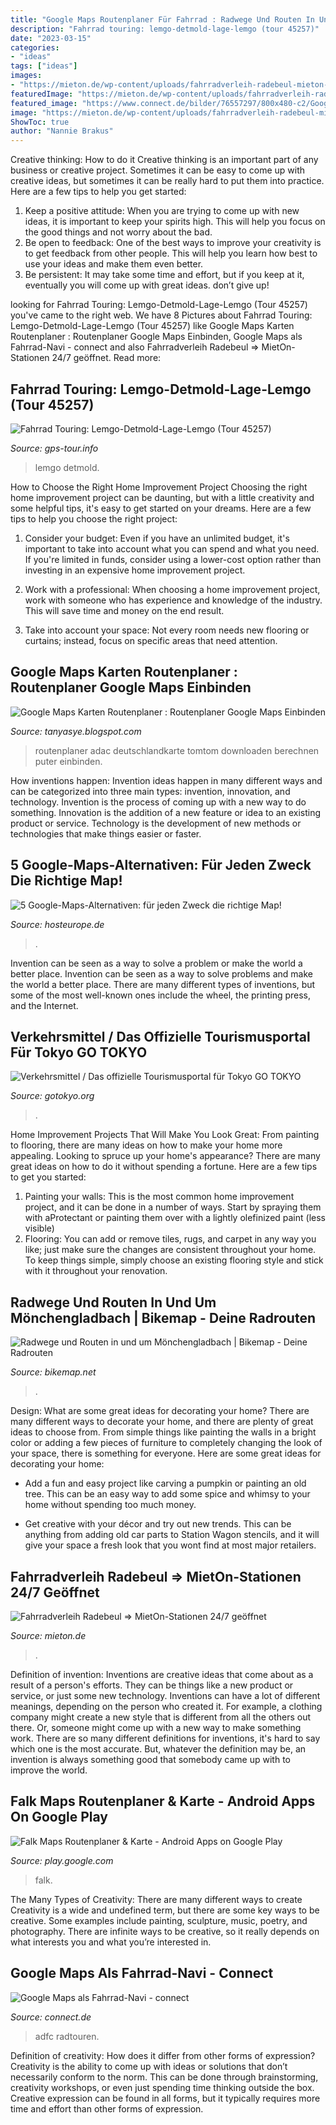 ```yaml
---
title: "Google Maps Routenplaner Für Fahrrad : Radwege Und Routen In Und Um Mönchengladbach"
description: "Fahrrad touring: lemgo-detmold-lage-lemgo (tour 45257)"
date: "2023-03-15"
categories:
- "ideas"
tags: ["ideas"]
images:
- "https://mieton.de/wp-content/uploads/fahrradverleih-radebeul-mieton-1536x672.jpg"
featuredImage: "https://mieton.de/wp-content/uploads/fahrradverleih-radebeul-mieton-1536x672.jpg"
featured_image: "https://www.connect.de/bilder/76557297/800x480-c2/Google-Maps-Radtouren-Planung.jpg"
image: "https://mieton.de/wp-content/uploads/fahrradverleih-radebeul-mieton-1536x672.jpg"
ShowToc: true
author: "Nannie Brakus"
---
```



Creative thinking: How to do it
Creative thinking is an important part of any business or creative project. Sometimes it can be easy to come up with creative ideas, but sometimes it can be really hard to put them into practice. Here are a few tips to help you get started: 
1. Keep a positive attitude: When you are trying to come up with new ideas, it is important to keep your spirits high. This will help you focus on the good things and not worry about the bad. 
2. Be open to feedback: One of the best ways to improve your creativity is to get feedback from other people. This will help you learn how best to use your ideas and make them even better. 
3. Be persistent: It may take some time and effort, but if you keep at it, eventually you will come up with great ideas. don’t give up!

	

		
looking for Fahrrad Touring: Lemgo-Detmold-Lage-Lemgo (Tour 45257) you've came to the right web. We have 8 Pictures about Fahrrad Touring: Lemgo-Detmold-Lage-Lemgo (Tour 45257) like Google Maps Karten Routenplaner : Routenplaner Google Maps Einbinden, Google Maps als Fahrrad-Navi - connect and also Fahrradverleih Radebeul ⇒ MietOn-Stationen 24/7 geöffnet. Read more:
		
    
## Fahrrad Touring: Lemgo-Detmold-Lage-Lemgo (Tour 45257)

<img loading=lazy src="https://www.gps-tour.info/redx/tools/mb_image.php/gid.8/file.y636263fa2a026411b99b09fcee1afef2f62691634f8455f69b3796840c75c816e86a20bdbccf45f89665755df8c1edba8a923274ca01eacc039ba312fbdb7edd28e19a21640918be64f25a6c14ae85773ae204636263/Lemgo-Detmold-Lage-Lemgo_2_800x600.jpg" onerror="this.onerror=null;this.src='https://tse1.mm.bing.net/th?id=OIP.5xYWSDwa2umbKGNvUdSUOwHaFj&amp;pid=15.1';" alt="Fahrrad Touring: Lemgo-Detmold-Lage-Lemgo (Tour 45257)">

_Source: gps-tour.info_

>lemgo detmold. 

	

How to Choose the Right Home Improvement Project
Choosing the right home improvement project can be daunting, but with a little creativity and some helpful tips, it's easy to get started on your dreams. Here are a few tips to help you choose the right project:
1. Consider your budget: Even if you have an unlimited budget, it's important to take into account what you can spend and what you need. If you're limited in funds, consider using a lower-cost option rather than investing in an expensive home improvement project.

2. Work with a professional: When choosing a home improvement project, work with someone who has experience and knowledge of the industry. This will save time and money on the end result.

3. Take into account your space: Not every room needs new flooring or curtains; instead, focus on specific areas that need attention.

    
## Google Maps Karten Routenplaner : Routenplaner Google Maps Einbinden

<img loading=lazy src="https://lh6.googleusercontent.com/proxy/5oPNa0CyxpmeyZSvm6DXf75O9FNA0ZRr83n_2suN81zZJwfjZITek2r-6oYIdl0zPMLLPfejE75ngZjvgNs7Tyu4FQXXu7qpeOkDWe9X5Qeg11VP7lm2RSFL0qS8gebbzOI0NVawmE8SmxGyuXvB4m6RQyrSDZd3WQ=w1200-h630-p-k-no-nu" onerror="this.onerror=null;this.src='https://tse1.mm.bing.net/th?id=OIP.KBvNSaUW4_bGWOQormDtQgHaD4&amp;pid=15.1';" alt="Google Maps Karten Routenplaner : Routenplaner Google Maps Einbinden">

_Source: tanyasye.blogspot.com_

>routenplaner adac deutschlandkarte tomtom downloaden berechnen puter einbinden. 

	

How inventions happen:
Invention ideas happen in many different ways and can be categorized into three main types: invention, innovation, and technology. Invention is the process of coming up with a new way to do something. Innovation is the addition of a new feature or idea to an existing product or service. Technology is the development of new methods or technologies that make things easier or faster.

    
## 5 Google-Maps-Alternativen: Für Jeden Zweck Die Richtige Map!

<img loading=lazy src="https://www.hosteurope.de/blog/wp-content/uploads/2018/12/Abbildung_-_HERE-WeGo-768x475.jpg" onerror="this.onerror=null;this.src='https://tse2.mm.bing.net/th?id=OIP.6I26FBm8YKbSr4SKHOZzpAHaEl&amp;pid=15.1';" alt="5 Google-Maps-Alternativen: für jeden Zweck die richtige Map!">

_Source: hosteurope.de_

>. 

	

Invention can be seen as a way to solve a problem or make the world a better place.
Invention can be seen as a way to solve problems and make the world a better place. There are many different types of inventions, but some of the most well-known ones include the wheel, the printing press, and the Internet.

    
## Verkehrsmittel / Das Offizielle Tourismusportal Für Tokyo GO TOKYO

<img loading=lazy src="https://www.gotokyo.org/shared/templates/free_europe/images/contents/de/tourists/info/access/ge_StationMap.jpg" onerror="this.onerror=null;this.src='https://tse3.mm.bing.net/th?id=OIP.RmL91zsP9k6p93wWLsE9jwHaFZ&amp;pid=15.1';" alt="Verkehrsmittel / Das offizielle Tourismusportal für Tokyo GO TOKYO">

_Source: gotokyo.org_

>. 

	

Home Improvement Projects That Will Make You Look Great: From painting to flooring, there are many ideas on how to make your home more appealing.
Looking to spruce up your home's appearance? There are many great ideas on how to do it without spending a fortune. Here are a few tips to get you started:
1. Painting your walls: This is the most common home improvement project, and it can be done in a number of ways. Start by spraying them with aProtectant or painting them over with a lightly olefinized paint (less visible) 
2. Flooring: You can add or remove tiles, rugs, and carpet in any way you like; just make sure the changes are consistent throughout your home. To keep things simple, simply choose an existing flooring style and stick with it throughout your renovation.

    
## Radwege Und Routen In Und Um Mönchengladbach | Bikemap - Deine Radrouten

<img loading=lazy src="https://media.bikemap.net/routes/268918/staticmaps/268918_400x400.jpg" onerror="this.onerror=null;this.src='https://tse1.mm.bing.net/th?id=OIP.iVkw5Y8duZ_x2up2YLwY3gAAAA&amp;pid=15.1';" alt="Radwege und Routen in und um Mönchengladbach | Bikemap - Deine Radrouten">

_Source: bikemap.net_

>. 

	

Design: What are some great ideas for decorating your home?
There are many different ways to decorate your home, and there are plenty of great ideas to choose from. From simple things like painting the walls in a bright color or adding a few pieces of furniture to completely changing the look of your space, there is something for everyone. Here are some great ideas for decorating your home: 
- Add a fun and easy project like carving a pumpkin or painting an old tree. This can be an easy way to add some spice and whimsy to your home without spending too much money. 

- Get creative with your décor and try out new trends. This can be anything from adding old car parts to Station Wagon stencils, and it will give your space a fresh look that you wont find at most major retailers.

    
## Fahrradverleih Radebeul ⇒ MietOn-Stationen 24/7 Geöffnet

<img loading=lazy src="https://mieton.de/wp-content/uploads/fahrradverleih-radebeul-mieton-1536x672.jpg" onerror="this.onerror=null;this.src='https://tse1.mm.bing.net/th?id=OIP.AtJQQMF4WUnp7nHoeAR4hAHaDP&amp;pid=15.1';" alt="Fahrradverleih Radebeul ⇒ MietOn-Stationen 24/7 geöffnet">

_Source: mieton.de_

>. 

	

Definition of invention:
Inventions are creative ideas that come about as a result of a person's efforts. They can be things like a new product or service, or just some new technology. Inventions can have a lot of different meanings, depending on the person who created it. For example, a clothing company might create a new style that is different from all the others out there. Or, someone might come up with a new way to make something work. There are so many different definitions for inventions, it's hard to say which one is the most accurate. But, whatever the definition may be, an invention is always something good that somebody came up with to improve the world.

    
## Falk Maps Routenplaner &amp; Karte - Android Apps On Google Play

<img loading=lazy src="https://lh3.ggpht.com/Z6Jor-XPTXJRbBbG2bG-4sO6mtGWqEsK1hgx0atwmrPqnzkTtkqqvrTjKknt6PGp9oHX=h900" onerror="this.onerror=null;this.src='https://tse3.mm.bing.net/th?id=OIP.1Opcp_Z9Oj2KsO81xO7TIwHaMW&amp;pid=15.1';" alt="Falk Maps Routenplaner &amp; Karte - Android Apps on Google Play">

_Source: play.google.com_

>falk. 

	

The Many Types of Creativity: There are many different ways to create
Creativity is a wide and undefined term, but there are some key ways to be creative. Some examples include painting, sculpture, music, poetry, and photography. There are infinite ways to be creative, so it really depends on what interests you and what you’re interested in.

    
## Google Maps Als Fahrrad-Navi - Connect

<img loading=lazy src="https://www.connect.de/bilder/76557297/800x480-c2/Google-Maps-Radtouren-Planung.jpg" onerror="this.onerror=null;this.src='https://tse1.mm.bing.net/th?id=OIP.xpjatoTGNBp-1UtpxpaaDQHaEc&amp;pid=15.1';" alt="Google Maps als Fahrrad-Navi - connect">

_Source: connect.de_

>adfc radtouren. 

	

Definition of creativity: How does it differ from other forms of expression?
Creativity is the ability to come up with ideas or solutions that don’t necessarily conform to the norm. This can be done through brainstorming, creativity workshops, or even just spending time thinking outside the box. Creative expression can be found in all forms, but it typically requires more time and effort than other forms of expression.

